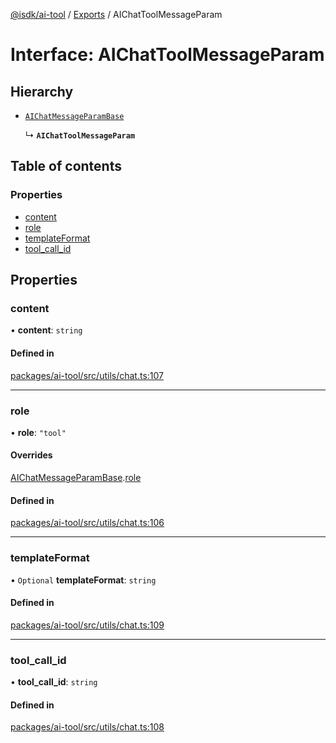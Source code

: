 [@isdk/ai-tool](../README.md) / [Exports](../modules.md) / AIChatToolMessageParam

# Interface: AIChatToolMessageParam

## Hierarchy

- [`AIChatMessageParamBase`](AIChatMessageParamBase.md)

  ↳ **`AIChatToolMessageParam`**

## Table of contents

### Properties

- [content](AIChatToolMessageParam.md#content)
- [role](AIChatToolMessageParam.md#role)
- [templateFormat](AIChatToolMessageParam.md#templateformat)
- [tool\_call\_id](AIChatToolMessageParam.md#tool_call_id)

## Properties

### content

• **content**: `string`

#### Defined in

[packages/ai-tool/src/utils/chat.ts:107](https://github.com/isdk/ai-tool.js/blob/7204de5b4de6ebcdc7ec35b59d21cafca7d13309/src/utils/chat.ts#L107)

___

### role

• **role**: ``"tool"``

#### Overrides

[AIChatMessageParamBase](AIChatMessageParamBase.md).[role](AIChatMessageParamBase.md#role)

#### Defined in

[packages/ai-tool/src/utils/chat.ts:106](https://github.com/isdk/ai-tool.js/blob/7204de5b4de6ebcdc7ec35b59d21cafca7d13309/src/utils/chat.ts#L106)

___

### templateFormat

• `Optional` **templateFormat**: `string`

#### Defined in

[packages/ai-tool/src/utils/chat.ts:109](https://github.com/isdk/ai-tool.js/blob/7204de5b4de6ebcdc7ec35b59d21cafca7d13309/src/utils/chat.ts#L109)

___

### tool\_call\_id

• **tool\_call\_id**: `string`

#### Defined in

[packages/ai-tool/src/utils/chat.ts:108](https://github.com/isdk/ai-tool.js/blob/7204de5b4de6ebcdc7ec35b59d21cafca7d13309/src/utils/chat.ts#L108)

